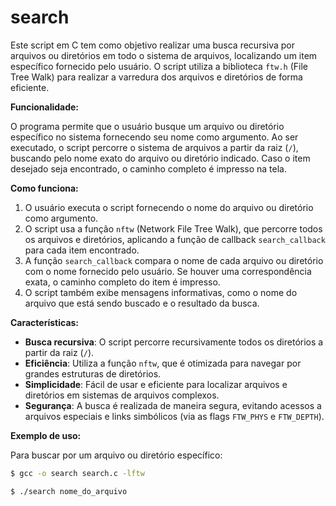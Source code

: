 # search

Este script em C tem como objetivo realizar uma busca recursiva por arquivos ou diretórios em todo o sistema de arquivos, localizando um item específico fornecido pelo usuário. O script utiliza a biblioteca `ftw.h` (File Tree Walk) para realizar a varredura dos arquivos e diretórios de forma eficiente.

**Funcionalidade:**

O programa permite que o usuário busque um arquivo ou diretório específico no sistema fornecendo seu nome como argumento. Ao ser executado, o script percorre o sistema de arquivos a partir da raiz (`/`), buscando pelo nome exato do arquivo ou diretório indicado. Caso o item desejado seja encontrado, o caminho completo é impresso na tela.

**Como funciona:**

1. O usuário executa o script fornecendo o nome do arquivo ou diretório como argumento.
2. O script usa a função `nftw` (Network File Tree Walk), que percorre todos os arquivos e diretórios, aplicando a função de callback `search_callback` para cada item encontrado.
3. A função `search_callback` compara o nome de cada arquivo ou diretório com o nome fornecido pelo usuário. Se houver uma correspondência exata, o caminho completo do item é impresso.
4. O script também exibe mensagens informativas, como o nome do arquivo que está sendo buscado e o resultado da busca.

**Características:**

- **Busca recursiva**: O script percorre recursivamente todos os diretórios a partir da raiz (`/`).
- **Eficiência**: Utiliza a função `nftw`, que é otimizada para navegar por grandes estruturas de diretórios.
- **Simplicidade**: Fácil de usar e eficiente para localizar arquivos e diretórios em sistemas de arquivos complexos.
- **Segurança**: A busca é realizada de maneira segura, evitando acessos a arquivos especiais e links simbólicos (via as flags `FTW_PHYS` e `FTW_DEPTH`).

**Exemplo de uso:**

Para buscar por um arquivo ou diretório específico:

```bash
$ gcc -o search search.c -lftw
```

```bash
$ ./search nome_do_arquivo
```
